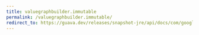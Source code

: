 ```yaml
---
title: valuegraphbuilder.immutable
permalink: /valuegraphbuilder.immutable/
redirect_to: https://guava.dev/releases/snapshot-jre/api/docs/com/google/common/graph/ValueGraphBuilder.html#immutable--
---
```

